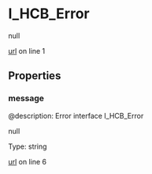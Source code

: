 # I_HCB_Error

null 

[url](https://github.com/devramsean0/hcb.js/blob/20ec8c6/src/api_schemas/error.ts#L1) on line 1  

## Properties
### message
@description: Error interface
 I_HCB_Error 

null 

Type: string  

[url](https://github.com/devramsean0/hcb.js/blob/20ec8c6/src/api_schemas/error.ts#L6) on line 6  
